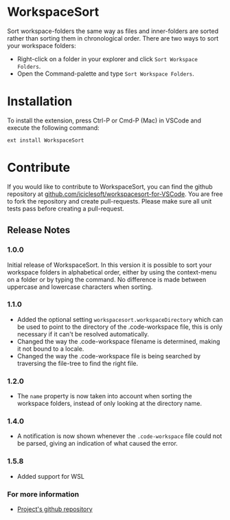 # WorkspaceSort

Sort workspace-folders the same way as files and inner-folders are sorted rather than sorting them in chronological order. There are two ways to sort your workspace folders:
* Right-click on a folder in your explorer and click `Sort Workspace Folders`.
* Open the Command-palette and type `Sort Workspace Folders`.

# Installation

To install the extension, press Ctrl-P or Cmd-P (Mac) in VSCode and execute the following command:

`ext install WorkspaceSort`

# Contribute

If you would like to contribute to WorkspaceSort, you can find the github repository at [github.com/iciclesoft/workspacesort-for-VSCode](https://github.com/iciclesoft/workspacesort-for-VSCode). You are free to fork the repository and create pull-requests. Please make sure all unit tests pass before creating a pull-request.

## Release Notes

### 1.0.0

Initial release of WorkspaceSort. In this version it is possible to sort your workspace folders in alphabetical order, either by using the context-menu on a folder or by typing the command. No difference is made between uppercase and lowercase characters when sorting.

### 1.1.0
- Added the optional setting `workspacesort.workspaceDirectory` which can be used to point to the directory of the .code-workspace file, this is only necessary if it can't be resolved automatically.
- Changed the way the .code-workspace filename is determined, making it not bound to a locale.
- Changed the way the .code-workspace file is being searched by traversing the file-tree to find the right file.

### 1.2.0
- The `name` property is now taken into account when sorting the workspace folders, instead of only looking at the directory name.

### 1.4.0
- A notification is now shown whenever the `.code-workspace` file could not be parsed, giving an indication of what caused the error.

### 1.5.8
- Added support for WSL

### For more information

* [Project's github repository](https://github.com/iciclesoft/workspacesort-for-VSCode)